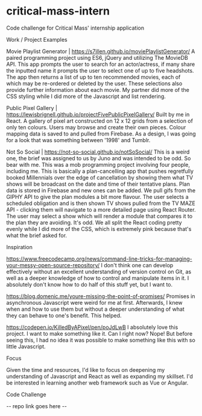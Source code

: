 # critical-mass-intern
Code challenge for Critical Mass' internship application

Work / Project Examples

Movie Playlist Generator  |  https://s7illen.github.io/moviePlaylistGenerator/
A paired programming project using ES6, jQuery and utilizing The MovieDB API. This app prompts the user to search for an actor/actress, if many share the inputted name it prompts the user to select one of up to five headshots. The app then returns a list of up to ten recommended movies, each of which may be re-ordered or deleted by the user. These selections also provide further information about each movie. My partner did more of the CSS styling while I did more of the Javascript and list rendering.

Public Pixel Gallery  |  https://lewisbrignell.github.io/projectFivePublicPixelGallery/
Built by me in React. A gallery of pixel art constructed on 12 x 12 grids from a selection of only ten colours. Users may browse and create their own pieces. Colour mapping data is saved to and pulled from Firebase. As a design, I was going for a look that was something between '1998' and Tumblr.

Not So Social  |  https://not-so-social.github.io/notSoSocial/
This is a weird one, the brief was assigned to us by Juno and was intended to be odd. So bear with me.
This was a mob programming project involving four people, including me. This is basically a plan-cancelling app that pushes regretfully booked Millennials over the edge of cancellation by showing them what TV shows will be broadcast on the date and time of their tentative plans. Plan data is stored in Firebase and new ones can be added. We pull gifs from the GIPHY API to give the plan modules a bit more flavour. The user selects a scheduled obligation and is then shown TV shows pulled from the TV MAZE API - clicking them will navigate to a more detailed page using React Router. The user may select a show which will render a module that compares it to the plan they are avoiding. It's odd. We all split the React coding pretty evenly while I did more of the CSS, which is extremely pink because that's what the brief asked for.


Inspiration

https://www.freecodecamp.org/news/command-line-tricks-for-managing-your-messy-open-source-repository/
I don't think one can develop effectively without an excellent understanding of version control on Git, as well as a deeper knowledge of how to control and manipulate items in it. I absolutely don't know how to do half of this stuff yet, but I want to.

https://blog.domenic.me/youre-missing-the-point-of-promises/
Promises in asynchronous Javascript were weird for me at first. Afterwards, I knew when and how to use them but without a deeper understanding of what they can behave to one's benefit. This helped.

https://codepen.io/KilledByAPixel/pen/poJdLwB
I absolutely love this project. I want to make something like it. Can I right now? Nope! But before seeing this, I had no idea it was possible to make something like this with so little Javascript.


Focus

Given the time and resources, I'd like to focus on deepening my understanding of Javascript and React as well as expanding my skillset. I'd be interested in learning another web framework such as Vue or Angular.


Code Challenge

-- repo link goes here --
